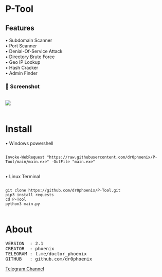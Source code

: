 # P-Tool

## Features
• Subdomain Scanner
<br>
• Port Scanner
<br>
• Denial-Of-Service Attack
<br>
• Directory Brute Force
<br>
• Geo IP Lookup
<br>
• Hash Cracker
<br>
• Admin Finder
<br>

<h3><b>📸 Screenshot</b></h3>
<br>
<img src="https://github.com/dr0phoenix/P-Tool/blob/main/screenshot.png?raw=true">
<br>
<br>


# Install

• Windows powershell
<pre>
<code>
Invoke-WebRequest "https://raw.githubusercontent.com/dr0phoenix/P-Tool/main/main.exe" -OutFile "main.exe"
</code>
</pre>

• Linux Terminal
<pre>
<code>
git clone https://github.com/dr0phoenix/P-Tool.git
pip3 install requests
cd P-Tool
python3 main.py
</code>
</pre>

# About

<pre>
VERSION  : 2.1
CREATOR  : phoenix
TELEGRAM : t.me/doctor_phoenix
GITHUB   : github.com/dr0phoenix
</pre>

[Telegram Channel](https://t.me/doctor_phoenix)
